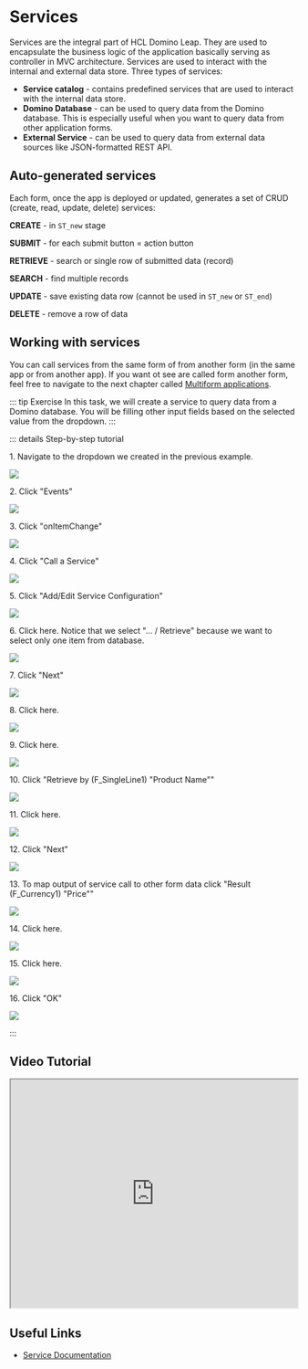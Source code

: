 # Services

Services are the integral part of HCL Domino Leap. They are used to encapsulate the business logic of the application
basically serving as controller in MVC architecture. Services are used to
interact with the internal and external data store. Three types of services:
- **Service catalog** - contains predefined services that are used to interact with the internal data store.
- **Domino Database** - can be used to query data from the Domino database. This is especially useful when you want to
  query data from other application forms.
- **External Service** - can be used to query data from external data sources like JSON-formatted REST API.

## Auto-generated services

Each form, once the app is deployed or updated, generates a set of CRUD (create, read, update, delete) services:

**CREATE** - in `ST_new` stage

**SUBMIT** - for each submit button = action button

**RETRIEVE** - search or single row of submitted data (record)

**SEARCH** - find multiple records

**UPDATE** - save existing data row (cannot be used in `ST_new` or `ST_end`)

**DELETE** - remove a row of data


## Working with services
You can call services from the same form of from another form (in the same app or from another app). If you want ot see are called form another form, feel free to navigate to the next chapter called [Multiform applications](./multi_form_apps).

::: tip Exercise
In this task, we will create a service to query data from a Domino database. You will be filling other input fields based on the selected value from the dropdown.
:::

::: details Step-by-step tutorial

1\. Navigate to the dropdown we created in the previous example.

![](https://ajeuwbhvhr.cloudimg.io/colony-recorder.s3.amazonaws.com/files/2024-02-26/ed17c77d-1348-4f9f-97a6-86f7c601b4e4/user_cropped_screenshot.jpeg?tl_px=0,0&br_px=1075,600&force_format=png&wat_scale=95&wat=1&wat_opacity=0.7&wat_gravity=northwest&wat_url=https://colony-recorder.s3.us-west-1.amazonaws.com/images/watermarks/FB923C_standard.png&wat_pad=-17,53)


2\. Click "Events"

![](https://ajeuwbhvhr.cloudimg.io/colony-recorder.s3.amazonaws.com/files/2024-02-26/f4bbb788-be44-4af7-a775-2e6a956ebf70/ascreenshot.jpeg?tl_px=1485,0&br_px=2560,600&force_format=png&wat_scale=95&wat=1&wat_opacity=0.7&wat_gravity=northwest&wat_url=https://colony-recorder.s3.us-west-1.amazonaws.com/images/watermarks/FB923C_standard.png&wat_pad=902,117)


3\. Click "onItemChange"

![](https://ajeuwbhvhr.cloudimg.io/colony-recorder.s3.amazonaws.com/files/2024-02-26/6016fb29-1328-44b2-bc6a-b2936d67fbca/ascreenshot.jpeg?tl_px=1485,100&br_px=2560,701&force_format=png&wat_scale=95&wat=1&wat_opacity=0.7&wat_gravity=northwest&wat_url=https://colony-recorder.s3.us-west-1.amazonaws.com/images/watermarks/FB923C_standard.png&wat_pad=772,265)


4\. Click "Call a Service"

![](https://ajeuwbhvhr.cloudimg.io/colony-recorder.s3.amazonaws.com/files/2024-02-26/51b197e1-eeac-4db8-bc23-3301836f4a10/ascreenshot.jpeg?tl_px=337,136&br_px=1412,737&force_format=png&wat_scale=95&wat=1&wat_opacity=0.7&wat_gravity=northwest&wat_url=https://colony-recorder.s3.us-west-1.amazonaws.com/images/watermarks/FB923C_standard.png&wat_pad=502,265)


5\. Click "Add/Edit Service Configuration"

![](https://ajeuwbhvhr.cloudimg.io/colony-recorder.s3.amazonaws.com/files/2024-02-26/3126233c-6d80-4a69-9fa9-ab3461232596/ascreenshot.jpeg?tl_px=547,170&br_px=1622,771&force_format=png&wat_scale=95&wat=1&wat_opacity=0.7&wat_gravity=northwest&wat_url=https://colony-recorder.s3.us-west-1.amazonaws.com/images/watermarks/FB923C_standard.png&wat_pad=502,265)


6\. Click here. Notice that we select "... / Retrieve" because we want to select only one item from database.

![](https://ajeuwbhvhr.cloudimg.io/colony-recorder.s3.amazonaws.com/files/2024-02-26/b6d0f597-2162-4b13-a575-2511aab07763/ascreenshot.jpeg?tl_px=459,341&br_px=1534,942&force_format=png&wat_scale=95&wat=1&wat_opacity=0.7&wat_gravity=northwest&wat_url=https://colony-recorder.s3.us-west-1.amazonaws.com/images/watermarks/FB923C_standard.png&wat_pad=502,265)


7\. Click "Next"

![](https://ajeuwbhvhr.cloudimg.io/colony-recorder.s3.amazonaws.com/files/2024-02-26/7224f393-6af9-432a-a99d-18156ed9908d/ascreenshot.jpeg?tl_px=1037,678&br_px=2112,1279&force_format=png&wat_scale=95&wat=1&wat_opacity=0.7&wat_gravity=northwest&wat_url=https://colony-recorder.s3.us-west-1.amazonaws.com/images/watermarks/FB923C_standard.png&wat_pad=502,500)


8\. Click here.

![](https://ajeuwbhvhr.cloudimg.io/colony-recorder.s3.amazonaws.com/files/2024-02-26/e5642f75-1d2d-40f6-bcbf-905274aa765e/ascreenshot.jpeg?tl_px=173,42&br_px=1248,643&force_format=png&wat_scale=95&wat=1&wat_opacity=0.7&wat_gravity=northwest&wat_url=https://colony-recorder.s3.us-west-1.amazonaws.com/images/watermarks/FB923C_standard.png&wat_pad=502,265)


9\. Click here.

![](https://ajeuwbhvhr.cloudimg.io/colony-recorder.s3.amazonaws.com/files/2024-02-26/2fdba07d-bbb1-4366-8ac6-052ee6268bba/ascreenshot.jpeg?tl_px=273,92&br_px=1348,693&force_format=png&wat_scale=95&wat=1&wat_opacity=0.7&wat_gravity=northwest&wat_url=https://colony-recorder.s3.us-west-1.amazonaws.com/images/watermarks/FB923C_standard.png&wat_pad=502,265)


10\. Click "Retrieve by (F_SingleLine1) "Product Name""

![](https://ajeuwbhvhr.cloudimg.io/colony-recorder.s3.amazonaws.com/files/2024-02-26/1fe15f02-47fb-4a7b-ac3c-074baf73d9c3/ascreenshot.jpeg?tl_px=1054,37&br_px=2129,638&force_format=png&wat_scale=95&wat=1&wat_opacity=0.7&wat_gravity=northwest&wat_url=https://colony-recorder.s3.us-west-1.amazonaws.com/images/watermarks/FB923C_standard.png&wat_pad=502,265)


11\. Click here.

![](https://ajeuwbhvhr.cloudimg.io/colony-recorder.s3.amazonaws.com/files/2024-02-26/3fc932be-6cbf-459e-93cf-2b93f93d3d8d/ascreenshot.jpeg?tl_px=735,180&br_px=1810,781&force_format=png&wat_scale=95&wat=1&wat_opacity=0.7&wat_gravity=northwest&wat_url=https://colony-recorder.s3.us-west-1.amazonaws.com/images/watermarks/FB923C_standard.png&wat_pad=502,265)


12\. Click "Next"

![](https://ajeuwbhvhr.cloudimg.io/colony-recorder.s3.amazonaws.com/files/2024-02-26/563ee2ba-19af-4b55-9e82-d5a855bd3e64/ascreenshot.jpeg?tl_px=1049,678&br_px=2124,1279&force_format=png&wat_scale=95&wat=1&wat_opacity=0.7&wat_gravity=northwest&wat_url=https://colony-recorder.s3.us-west-1.amazonaws.com/images/watermarks/FB923C_standard.png&wat_pad=502,499)


13\. To map output of service call to other form data click "Result (F_Currency1) "Price""

![](https://ajeuwbhvhr.cloudimg.io/colony-recorder.s3.amazonaws.com/files/2024-02-26/a7ad87f4-4a6f-4ab4-a893-0e865b603a10/ascreenshot.jpeg?tl_px=407,412&br_px=1482,1013&force_format=png&wat_scale=95&wat=1&wat_opacity=0.7&wat_gravity=northwest&wat_url=https://colony-recorder.s3.us-west-1.amazonaws.com/images/watermarks/FB923C_standard.png&wat_pad=502,265)


14\. Click here.

![](https://ajeuwbhvhr.cloudimg.io/colony-recorder.s3.amazonaws.com/files/2024-02-26/9f688066-e8f0-4dcd-b329-5072fc772a86/ascreenshot.jpeg?tl_px=1018,87&br_px=2093,688&force_format=png&wat_scale=95&wat=1&wat_opacity=0.7&wat_gravity=northwest&wat_url=https://colony-recorder.s3.us-west-1.amazonaws.com/images/watermarks/FB923C_standard.png&wat_pad=502,265)


15\. Click here.

![](https://ajeuwbhvhr.cloudimg.io/colony-recorder.s3.amazonaws.com/files/2024-02-26/83047a3b-2bad-4146-b4e8-208da1268c98/ascreenshot.jpeg?tl_px=744,185&br_px=1819,786&force_format=png&wat_scale=95&wat=1&wat_opacity=0.7&wat_gravity=northwest&wat_url=https://colony-recorder.s3.us-west-1.amazonaws.com/images/watermarks/FB923C_standard.png&wat_pad=502,265)


16\. Click "OK"

![](https://ajeuwbhvhr.cloudimg.io/colony-recorder.s3.amazonaws.com/files/2024-02-26/3348f193-6292-4bf5-bc0b-612ea9285fc2/ascreenshot.jpeg?tl_px=1187,678&br_px=2262,1279&force_format=png&wat_scale=95&wat=1&wat_opacity=0.7&wat_gravity=northwest&wat_url=https://colony-recorder.s3.us-west-1.amazonaws.com/images/watermarks/FB923C_standard.png&wat_pad=502,495)

:::



## Video Tutorial
<iframe width="100%" height="400"
src="https://www.youtube.com/embed/aOwY2ENik8Y?start=579">
</iframe>

## Useful Links
- [Service Documentation](https://hclwiki.atlassian.net/wiki/spaces/HDV/pages/38469640/Using+Services#Selecting-a-Service)
